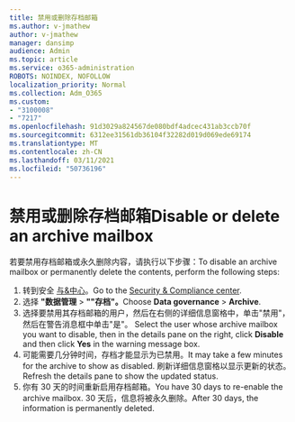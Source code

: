 ```yaml
---
title: 禁用或删除存档邮箱
ms.author: v-jmathew
author: v-jmathew
manager: dansimp
audience: Admin
ms.topic: article
ms.service: o365-administration
ROBOTS: NOINDEX, NOFOLLOW
localization_priority: Normal
ms.collection: Adm_O365
ms.custom:
- "3100008"
- "7217"
ms.openlocfilehash: 91d3029a824567de080bdf4adcec431ab3ccb70f
ms.sourcegitcommit: 6312ee31561db36104f32282d019d069ede69174
ms.translationtype: MT
ms.contentlocale: zh-CN
ms.lasthandoff: 03/11/2021
ms.locfileid: "50736196"
---
```

# <a name="disable-or-delete-an-archive-mailbox"></a><span data-ttu-id="6cc9c-102">禁用或删除存档邮箱</span><span class="sxs-lookup"><span data-stu-id="6cc9c-102">Disable or delete an archive mailbox</span></span>

<span data-ttu-id="6cc9c-103">若要禁用存档邮箱或永久删除内容，请执行以下步骤：</span><span class="sxs-lookup"><span data-stu-id="6cc9c-103">To disable an archive mailbox or permanently delete the contents, perform the following steps:</span></span>

1. <span data-ttu-id="6cc9c-104">转到安全 [与&中心]( https://go.microsoft.com/fwlink/p/?linkid=2077143)。</span><span class="sxs-lookup"><span data-stu-id="6cc9c-104">Go to the [Security & Compliance center]( https://go.microsoft.com/fwlink/p/?linkid=2077143).</span></span>
2. <span data-ttu-id="6cc9c-105">选择 **"数据管理**  >  **""存档"。**</span><span class="sxs-lookup"><span data-stu-id="6cc9c-105">Choose **Data governance** > **Archive**.</span></span>
3. <span data-ttu-id="6cc9c-106">选择要禁用其存档邮箱的用户，然后在右侧的详细信息窗格中，单击"禁用"，然后在警告消息框中单击"是"。 </span><span class="sxs-lookup"><span data-stu-id="6cc9c-106">Select the user whose archive mailbox you want to disable, then in the details pane on the right, click **Disable** and then click **Yes** in the warning message box.</span></span>
4. <span data-ttu-id="6cc9c-107">可能需要几分钟时间，存档才能显示为已禁用。</span><span class="sxs-lookup"><span data-stu-id="6cc9c-107">It may take a few minutes for the archive to show as disabled.</span></span> <span data-ttu-id="6cc9c-108">刷新详细信息窗格以显示更新的状态。</span><span class="sxs-lookup"><span data-stu-id="6cc9c-108">Refresh the details pane to show the updated status.</span></span>
5. <span data-ttu-id="6cc9c-109">你有 30 天的时间重新启用存档邮箱。</span><span class="sxs-lookup"><span data-stu-id="6cc9c-109">You have 30 days to re-enable the archive mailbox.</span></span> <span data-ttu-id="6cc9c-110">30 天后，信息将被永久删除。</span><span class="sxs-lookup"><span data-stu-id="6cc9c-110">After 30 days, the information is permanently deleted.</span></span>

